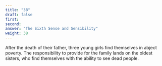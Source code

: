 ```yaml
---
title: "38"
draft: false
first: 
second:
answer: "The Sixth Sense and Sensibility"
weight: 38
---
```

After the death of their father, three young girls find themselves in abject poverty. The responsibility to provide for the family lands on the oldest sisters, who find themselves with the ability to see dead people.
